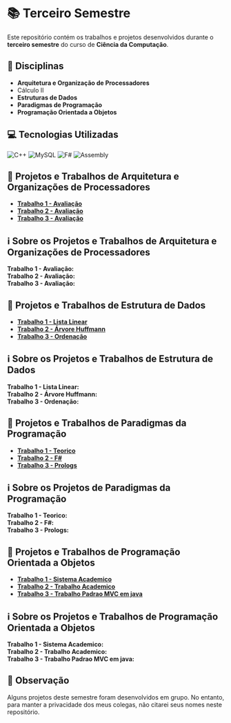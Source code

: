 # 📚 Terceiro Semestre

Este repositório contém os trabalhos e projetos desenvolvidos durante o **terceiro semestre** do curso de **Ciência da Computação**.

## 📖 Disciplinas
- **Arquitetura e Organização de Processadores**
- Cálculo II
- **Estruturas de Dados**
- **Paradigmas de Programação**
- **Programação Orientada a Objetos**

## 💻 Tecnologias Utilizadas
![C++](https://img.shields.io/badge/C%2B%2B-00599C?style=for-the-badge&logo=c%2B%2B&logoColor=white)
![MySQL](https://img.shields.io/badge/MySQL-00000F?style=for-the-badge&logo=mysql&logoColor=white)
![F#](https://img.shields.io/badge/F%23-378BBA?style=for-the-badge&logo=fsharp&logoColor=white)
![Assembly](https://img.shields.io/badge/Assembly-525252?style=for-the-badge&logo=assemblyscript&logoColor=white)

## 🚀 Projetos e Trabalhos de Arquitetura e Organizações de Processadores
- **[Trabalho 1 - Avaliação](./arquitetura_e_organizacao_de_processadores/01_Avaliação)**
- **[Trabalho 2 - Avaliação](./arquitetura_e_organizacao_de_processadores/02_Avaliação)**
- **[Trabalho 3 - Avaliação](./arquitetura_e_organizacao_de_processadores/03_Avaliação)**

## ℹ️ Sobre os Projetos e Trabalhos de Arquitetura e Organizações de Processadores
**Trabalho 1 - Avaliação:**  
**Trabalho 2 - Avaliação:**  
**Trabalho 3 - Avaliação:**  

## 🚀 Projetos e Trabalhos de Estrutura de Dados
- **[Trabalho 1 - Lista Linear](./estrutura_de_dados/M1_Lista_Lineares/Main.cpp)**
- **[Trabalho 2 - Árvore Huffmann](./estrutura_de_dados/M2_Árvores_Huffmann/M2ArvoreHuffman/Main.cpp)**
- **[Trabalho 3 - Ordenação](./estrutura_de_dados/M3_Ordenação/main.cpp)**

## ℹ️ Sobre os Projetos e Trabalhos de Estrutura de Dados
**Trabalho 1 - Lista Linear:**  
**Trabalho 2 - Árvore Huffmann:**  
**Trabalho 3 - Ordenação:**  

## 🚀 Projetos e Trabalhos de Paradigmas da Programação
- **[Trabalho 1 - Teorico](./paradigmas_de_programacao/M1)**
- **[Trabalho 2 - F#](./paradigmas_de_programacao/M2)**
- **[Trabalho 3 - Prologs](./paradigmas_de_programacao/M3)**

## ℹ️ Sobre os Projetos de Paradigmas da Programação
**Trabalho 1 - Teorico:**  
**Trabalho 2 - F#:**  
**Trabalho 3 - Prologs:**  

## 🚀 Projetos e Trabalhos de Programação Orientada a Objetos
- **[Trabalho 1 - Sistema Academico](./programacao_orientada_a_objetos/M1_Trabalho/Sistema_Academico/Sistema_Academico.java)**
- **[Trabalho 2 - Trabalho Academico](./programacao_orientada_a_objetos/M2_Trabalho/TrabalhoM2Academia/Academia.java)**
- **[Trabalho 3 - Trabalho Padrao MVC em java](./programacao_orientada_a_objetos/M3_Trabalho_Padrão_MVC_e_Java/M3AcademiaMVC/Academia/Main.java)**

## ℹ️ Sobre os Projetos e Trabalhos de Programação Orientada a Objetos
**Trabalho 1 - Sistema Academico:**  
**Trabalho 2 - Trabalho Academico:**  
**Trabalho 3 - Trabalho Padrao MVC em java:**  

## 📝 Observação
Alguns projetos deste semestre foram desenvolvidos em grupo. No entanto, para manter a privacidade dos meus colegas, não citarei seus nomes neste repositório.
